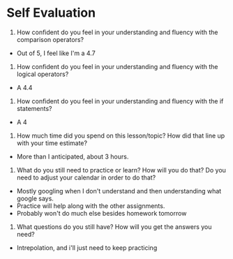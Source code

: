 # Self Evaluation

1. How confident do you feel in your understanding and fluency with the comparison operators? 
- Out of 5, I feel like I'm a 4.7
1. How confident do you feel in your understanding and fluency with the logical operators?
- A 4.4
1. How confident do you feel in your understanding and fluency with the if statements?
- A 4
1. How much time did you spend on this lesson/topic? How did that line up with your time estimate?
- More than I anticipated, about 3 hours.
1. What do you still need to practice or learn? How will you do that? Do you need to adjust your calendar in order to do that?
- Mostly googling when I don't understand and then understanding what google says. 
- Practice will help along with the other assignments.
- Probably won't do much else besides homework tomorrow
1. What questions do you still have? How will you get the answers you need?
- Intrepolation, and i'll just need to keep practicing
